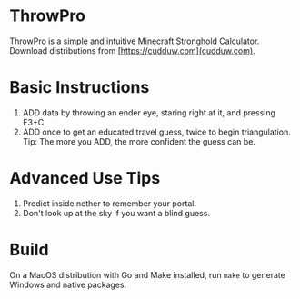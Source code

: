 # ThrowPro
ThrowPro is a simple and intuitive Minecraft Stronghold Calculator. Download distributions from [https://cudduw.com](cudduw.com).

# Basic Instructions
1. ADD data by throwing an ender eye, staring right at it, and pressing F3+C.
2. ADD once to get an educated travel guess, twice to begin triangulation.
Tip: The more you ADD, the more confident the guess can be.

# Advanced Use Tips
1. Predict inside nether to remember your portal.
2. Don't look up at the sky if you want a blind guess.

# Build
On a MacOS distribution with Go and Make installed, run `make` to generate Windows and native packages.
